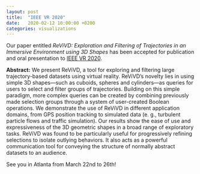 ```yaml
---
layout: post
title:  "IEEE VR 2020"
date:   2020-02-12 10:00:00 +0200
categories: visualizations
---
```

Our paper entitled *ReViVD: Exploration and Filtering of Trajectories in an Immersive Environment using 3D Shapes* has been accepted for publication and oral presentation to [IEEE VR 2020](http://ieeevr.org/2020/). 

**Abstract:** We present ReViVD, a tool for exploring and filtering large trajectory-based datasets using virtual reality. ReViVD’s novelty lies in using simple 3D shapes—such as cuboids, spheres and cylinders—as queries for users to select and filter groups of trajectories. Building on this simple paradigm, more complex queries can be created by combining previously made  selection groups through a system of user-created Boolean operations. We demonstrate the use of ReViVD in different application domains, from GPS position tracking to simulated data (e. g., turbulent particle flows and traffic simulation). Our results show the ease of use and  expressiveness of the 3D geometric shapes in a broad range of exploratory tasks. ReViVD was found to be particularly useful for progressively refining selections to isolate outlying behaviors. It also acts as a powerful communication tool for conveying the structure of normally abstract datasets to an audience.

See you in Atlanta from March 22nd to 26th!